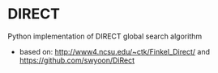 # DIRECT
Python implementation of DIRECT global search algorithm
- based on: http://www4.ncsu.edu/~ctk/Finkel_Direct/ and https://github.com/swyoon/DiRect
